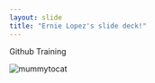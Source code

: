 ```yaml
---
layout: slide
title: "Ernie Lopez's slide deck!"
---
```


Github Training

![mummytocat](https://octodex.github.com/images/mummytocat.gif)
